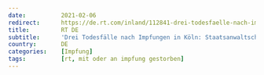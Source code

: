 ```yaml
---
date:          2021-02-06
redirect:      https://de.rt.com/inland/112841-drei-todesfaelle-nach-impfung-in-koeln/
title:         RT DE
subtitle:      'Drei Todesfälle nach Impfungen in Köln: Staatsanwaltschaft ordnet Obduktionen an'
country:       DE
categories:    [Impfung]
tags:          [rt, mit oder an impfung gestorben]
---
```

